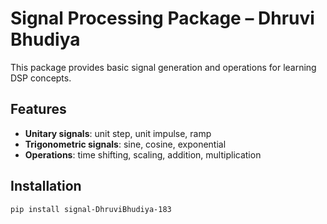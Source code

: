 # Signal Processing Package – Dhruvi Bhudiya

This package provides basic signal generation and operations for learning DSP concepts.

## Features
- **Unitary signals**: unit step, unit impulse, ramp
- **Trigonometric signals**: sine, cosine, exponential
- **Operations**: time shifting, scaling, addition, multiplication

## Installation
```bash
pip install signal-DhruviBhudiya-183
